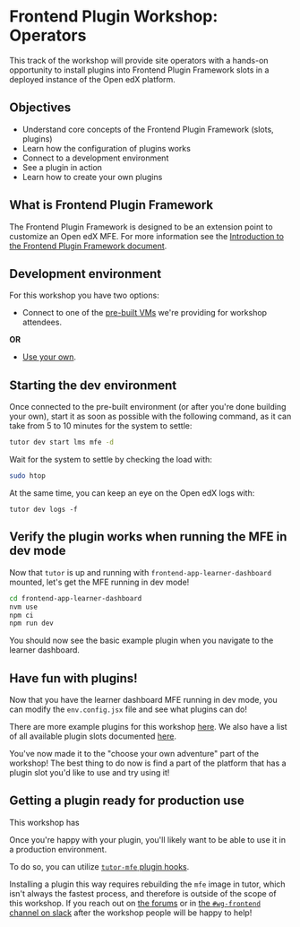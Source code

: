 # Frontend Plugin Workshop: Operators

This track of the workshop will provide site operators with a hands-on opportunity to install plugins into Frontend Plugin Framework slots in a deployed instance of the Open edX platform.

## Objectives

- Understand core concepts of the Frontend Plugin Framework (slots, plugins)
- Learn how the configuration of plugins works
- Connect to a development environment
- See a plugin in action
- Learn how to create your own plugins

## What is Frontend Plugin Framework

The Frontend Plugin Framework is designed to be an extension point to customize an Open edX MFE. For more information see the [Introduction to the Frontend Plugin Framework document](./what_is_fpf.md).

## Development environment

For this workshop you have two options:

* Connect to one of the [pre-built VMs](./connect_to_vm.md) we're providing for workshop attendees.

**OR**

* [Use your own](./set_up_dev_env.md).

## Starting the dev environment

Once connected to the pre-built environment (or after you're done building your
own), start it as soon as possible with the following command, as it can take
from 5 to 10 minutes for the system to settle:

```bash
tutor dev start lms mfe -d
```

Wait for the system to settle by checking the load with:

```bash
sudo htop
```

At the same time, you can keep an eye on the Open edX logs with:

```
tutor dev logs -f
```

## Verify the plugin works when running the MFE in dev mode

Now that `tutor` is up and running with `frontend-app-learner-dashboard` mounted, let's get the MFE running in dev mode!

```bash
cd frontend-app-learner-dashboard
nvm use
npm ci
npm run dev
```

You should now see the basic example plugin when you navigate to the learner dashboard.

## Have fun with plugins!

Now that you have the learner dashboard MFE running in dev mode, you can modify the `env.config.jsx` file and see what plugins can do!

There are more example plugins for this workshop [here](../operators/). We also have a list of all available plugin slots documented [here](https://docs.openedx.org/en/latest/site_ops/references/frontend-plugin-slots.html).

You've now made it to the "choose your own adventure" part of the workshop! The best thing to do now is find a part of the platform that has a plugin slot you'd like to use and try using it!

## Getting a plugin ready for production use

This workshop has

Once you're happy with your plugin, you'll likely want to be able to use it in a production environment.

To do so, you can utilize [`tutor-mfe` plugin hooks](https://github.com/overhangio/tutor-mfe?tab=readme-ov-file#using-frontend-plugin-slots).

Installing a plugin this way requires rebuilding the `mfe` image in tutor, which isn't always the fastest process, and therefore is outside of the scope of this workshop. If you reach out on [the forums](https://discuss.openedx.org/) or in [the `#wg-frontend` channel on slack](https://openedx.slack.com/archives/C04BM6YC7A6) after the workshop people will be happy to help!
